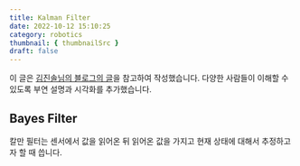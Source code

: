 ```yaml
---
title: Kalman Filter
date: 2022-10-12 15:10:25
category: robotics
thumbnail: { thumbnailSrc }
draft: false
---
```


이 글은 [김진솔님의 블로그의 글](https://gaussian37.github.io/ad-ose-lkf_basic/)을 참고하여 작성했습니다. 다양한 사람들이 이해할 수 있도록 부연 설명과 시각화를 추가했습니다.

## Bayes Filter
칼만 필터는 센서에서 값을 읽어온 뒤 읽어온 값을 가지고 현재 상태에 대해서 추정하고자 할 때 씁니다.
